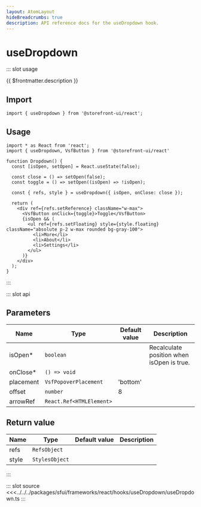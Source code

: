 ```yaml
---
layout: AtomLayout
hideBreadcrumbs: true
description: API reference docs for the useDropdown hook.
---
```


# useDropdown

::: slot usage

{{ $frontmatter.description }}

## Import

```tsx
import { useDropdown } from '@storefront-ui/react';
```

## Usage

```tsx
import * as React from 'react';
import { useDropdown, VsfButton } from '@storefront-ui/react'

function Dropdown() {
  const [isOpen, setOpen] = React.useState(false);

  const close = () => setOpen(false);
  const toggle = () => setOpen((isOpen) => !isOpen);

  const { refs, style } = useDropdown({ isOpen, onClose: close });

  return (
    <div ref={refs.setReference} className="w-max">
      <VsfButton onClick={toggle}>Toggle</VsfButton>
      {isOpen && (
        <ul ref={refs.setFloating} style={style.floating} className="absolute p-2 w-max rounded bg-gray-100">
          <li>More</li>
          <li>About</li>
          <li>Settings</li>
        </ul>
      )}
    </div>
  );
}
```

:::

::: slot api

## Parameters

| Name      | Type                     | Default value | Description                               |
| --------- | ------------------------ | ------------- | ----------------------------------------- |
| isOpen\*  | `boolean`                |               | Recalculate position when isOpen is true. |
| onClose\* | `() => void`             |               |                                           |
| placement | `VsfPopoverPlacement`    | 'bottom'      |                                           |
| offset    | `number`                 | 8             |                                           |
| arrowRef  | `React.Ref<HTMLElement>` |               |                                           |

## Return value

| Name  | Type           | Default value | Description |
| ----- | -------------- | ------------- | ----------- |
| refs  | `RefsObject`   |               |             |
| style | `StylesObject` |               |             |

:::

::: slot source
<SourceCode>
<<<../../../packages/sfui/frameworks/react/hooks/useDropdown/useDropdown.ts
</SourceCode>
:::
